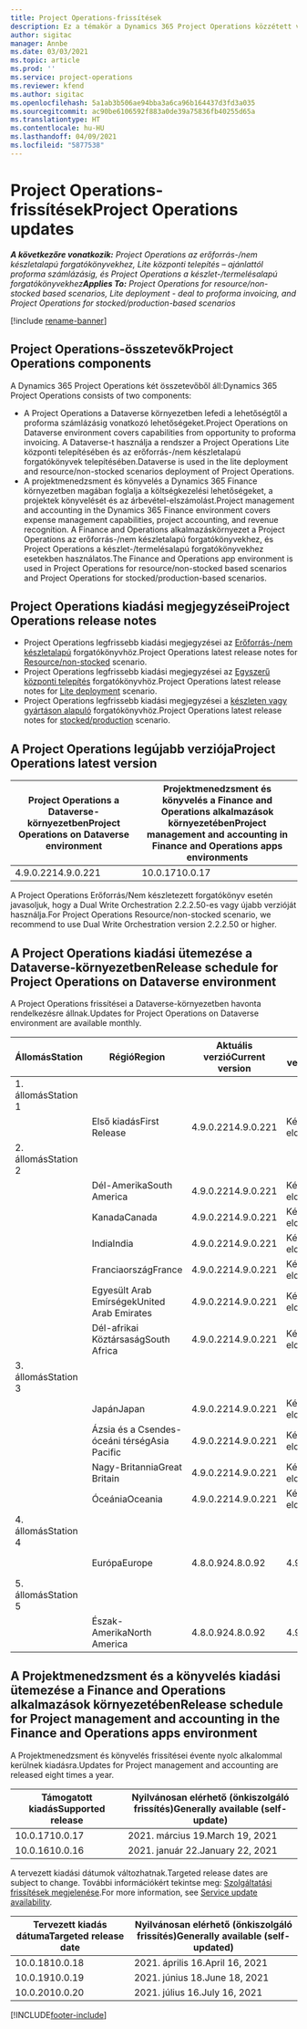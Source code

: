 ```yaml
---
title: Project Operations-frissítések
description: Ez a témakör a Dynamics 365 Project Operations közzétett verzióival kapcsolatban tartalmaz tájékoztatást.
author: sigitac
manager: Annbe
ms.date: 03/03/2021
ms.topic: article
ms.prod: ''
ms.service: project-operations
ms.reviewer: kfend
ms.author: sigitac
ms.openlocfilehash: 5a1ab3b506ae94bba3a6ca96b164437d3fd3a035
ms.sourcegitcommit: ac90be6106592f883a0de39a75836fb40255d65a
ms.translationtype: HT
ms.contentlocale: hu-HU
ms.lasthandoff: 04/09/2021
ms.locfileid: "5877538"
---
```

# <a name="project-operations-updates"></a><span data-ttu-id="f37c7-103">Project Operations-frissítések</span><span class="sxs-lookup"><span data-stu-id="f37c7-103">Project Operations updates</span></span>

<span data-ttu-id="f37c7-104">_**A következőre vonatkozik:** Project Operations az erőforrás-/nem készletalapú forgatókönyvekhez, Lite központi telepítés – ajánlattól proforma számlázásig, és Project Operations a készlet-/termelésalapú forgatókönyvekhez_</span><span class="sxs-lookup"><span data-stu-id="f37c7-104">_**Applies To:** Project Operations for resource/non-stocked based scenarios, Lite deployment - deal to proforma invoicing, and Project Operations for stocked/production-based scenarios_</span></span>

[!include [rename-banner](~/includes/cc-data-platform-banner.md)]

## <a name="project-operations-components"></a><span data-ttu-id="f37c7-105">Project Operations-összetevők</span><span class="sxs-lookup"><span data-stu-id="f37c7-105">Project Operations components</span></span>

<span data-ttu-id="f37c7-106">A Dynamics 365 Project Operations két összetevőből áll:</span><span class="sxs-lookup"><span data-stu-id="f37c7-106">Dynamics 365 Project Operations consists of two components:</span></span>

- <span data-ttu-id="f37c7-107">A Project Operations a Dataverse környezetben lefedi a lehetőségtől a proforma számlázásig vonatkozó lehetőségeket.</span><span class="sxs-lookup"><span data-stu-id="f37c7-107">Project Operations on Dataverse environment covers capabilities from opportunity to proforma invoicing.</span></span> <span data-ttu-id="f37c7-108">A Dataverse-t használja a rendszer a Project Operations Lite központi telepítésében és az erőforrás-/nem készletalapú forgatókönyvek telepítésében.</span><span class="sxs-lookup"><span data-stu-id="f37c7-108">Dataverse is used in the lite deployment and resource/non-stocked scenarios deployment of Project Operations.</span></span>
- <span data-ttu-id="f37c7-109">A projektmenedzsment és könyvelés a Dynamics 365 Finance környezetben magában foglalja a költségkezelési lehetőségeket, a projektek könyvelését és az árbevétel-elszámolást.</span><span class="sxs-lookup"><span data-stu-id="f37c7-109">Project management and accounting in the Dynamics 365 Finance environment covers expense management capabilities, project accounting, and revenue recognition.</span></span> <span data-ttu-id="f37c7-110">A Finance and Operations alkalmazáskörnyezet a Project Operations az erőforrás-/nem készletalapú forgatókönyvekhez, és Project Operations a készlet-/termelésalapú forgatókönyvekhez esetekben használatos.</span><span class="sxs-lookup"><span data-stu-id="f37c7-110">The Finance and Operations app environment is used in Project Operations for resource/non-stocked based scenarios and Project Operations for stocked/production-based scenarios.</span></span>

## <a name="project-operations-release-notes"></a><span data-ttu-id="f37c7-111">Project Operations kiadási megjegyzései</span><span class="sxs-lookup"><span data-stu-id="f37c7-111">Project Operations release notes</span></span>
- <span data-ttu-id="f37c7-112">Project Operations legfrissebb kiadási megjegyzései az [Erőforrás-/nem készletalapú](whats-new-apr-2021-resource-based.md) forgatókönyvhöz.</span><span class="sxs-lookup"><span data-stu-id="f37c7-112">Project Operations latest release notes for [Resource/non-stocked](whats-new-apr-2021-resource-based.md) scenario.</span></span>
- <span data-ttu-id="f37c7-113">Project Operations legfrissebb kiadási megjegyzései az [Egyszerű központi telepítés](../pro/whats-new/whats-new-apr-2021-lite.md) forgatókönyvhöz.</span><span class="sxs-lookup"><span data-stu-id="f37c7-113">Project Operations latest release notes for [Lite deployment](../pro/whats-new/whats-new-apr-2021-lite.md) scenario.</span></span>
- <span data-ttu-id="f37c7-114">Project Operations legfrissebb kiadási megjegyzései a [készleten vagy gyártáson alapuló](../prod-pma/whats-new/whats-new-mar-2021-stocked.md) forgatókönyvhöz.</span><span class="sxs-lookup"><span data-stu-id="f37c7-114">Project Operations latest release notes for [stocked/production](../prod-pma/whats-new/whats-new-mar-2021-stocked.md) scenario.</span></span>

## <a name="project-operations-latest-version"></a><span data-ttu-id="f37c7-115">A Project Operations legújabb verziója</span><span class="sxs-lookup"><span data-stu-id="f37c7-115">Project Operations latest version</span></span>

| <span data-ttu-id="f37c7-116">Project Operations a Dataverse-környezetben</span><span class="sxs-lookup"><span data-stu-id="f37c7-116">Project Operations on Dataverse environment</span></span> | <span data-ttu-id="f37c7-117">Projektmenedzsment és könyvelés a Finance and Operations alkalmazások környezetében</span><span class="sxs-lookup"><span data-stu-id="f37c7-117">Project management and accounting in Finance and Operations apps environments</span></span> | 
| --- | --- |
| <span data-ttu-id="f37c7-118">4.9.0.221</span><span class="sxs-lookup"><span data-stu-id="f37c7-118">4.9.0.221</span></span> | <span data-ttu-id="f37c7-119">10.0.17</span><span class="sxs-lookup"><span data-stu-id="f37c7-119">10.0.17</span></span> |

<span data-ttu-id="f37c7-120">A Project Operations Erőforrás/Nem készletezett forgatókönyv esetén javasoljuk, hogy a Dual Write Orchestration 2.2.2.50-es vagy újabb verzióját használja.</span><span class="sxs-lookup"><span data-stu-id="f37c7-120">For Project Operations Resource/non-stocked scenario, we recommend to use Dual Write Orchestration version 2.2.2.50 or higher.</span></span>

## <a name="release-schedule-for-project-operations-on-dataverse-environment"></a><span data-ttu-id="f37c7-121">A Project Operations kiadási ütemezése a Dataverse-környezetben</span><span class="sxs-lookup"><span data-stu-id="f37c7-121">Release schedule for Project Operations on Dataverse environment</span></span>

<span data-ttu-id="f37c7-122">A Project Operations frissítései a Dataverse-környezetben havonta rendelkezésre állnak.</span><span class="sxs-lookup"><span data-stu-id="f37c7-122">Updates for Project Operations on Dataverse environment are available monthly.</span></span> 

| <span data-ttu-id="f37c7-123">Állomás</span><span class="sxs-lookup"><span data-stu-id="f37c7-123">Station</span></span>   | <span data-ttu-id="f37c7-124">Régió</span><span class="sxs-lookup"><span data-stu-id="f37c7-124">Region</span></span>        | <span data-ttu-id="f37c7-125">Aktuális verzió</span><span class="sxs-lookup"><span data-stu-id="f37c7-125">Current version</span></span> | <span data-ttu-id="f37c7-126">Következő verzió</span><span class="sxs-lookup"><span data-stu-id="f37c7-126">Next version</span></span> | <span data-ttu-id="f37c7-127">Nyilvánosan elérhető</span><span class="sxs-lookup"><span data-stu-id="f37c7-127">Generally available</span></span> |
|-----------|---------------|-----------------|--------------|---------------------|
| <span data-ttu-id="f37c7-128">1. állomás</span><span class="sxs-lookup"><span data-stu-id="f37c7-128">Station 1</span></span> |   &nbsp;      |    &nbsp;       | &nbsp;       |      &nbsp;         |
|   &nbsp;  | <span data-ttu-id="f37c7-129">Első kiadás</span><span class="sxs-lookup"><span data-stu-id="f37c7-129">First Release</span></span> |  <span data-ttu-id="f37c7-130">4.9.0.221</span><span class="sxs-lookup"><span data-stu-id="f37c7-130">4.9.0.221</span></span>       | <span data-ttu-id="f37c7-131">Később eldöntendő</span><span class="sxs-lookup"><span data-stu-id="f37c7-131">TBD</span></span>     | <span data-ttu-id="f37c7-132">2021. április 23.</span><span class="sxs-lookup"><span data-stu-id="f37c7-132">23-Apr-21</span></span>           |
| <span data-ttu-id="f37c7-133">2. állomás</span><span class="sxs-lookup"><span data-stu-id="f37c7-133">Station 2</span></span> |   &nbsp;      |    &nbsp;       | &nbsp;       |      &nbsp;         |
|   &nbsp;  | <span data-ttu-id="f37c7-134">Dél-Amerika</span><span class="sxs-lookup"><span data-stu-id="f37c7-134">South America</span></span> |  <span data-ttu-id="f37c7-135">4.9.0.221</span><span class="sxs-lookup"><span data-stu-id="f37c7-135">4.9.0.221</span></span>       | <span data-ttu-id="f37c7-136">Később eldöntendő</span><span class="sxs-lookup"><span data-stu-id="f37c7-136">TBD</span></span>     | <span data-ttu-id="f37c7-137">2021. április 23.</span><span class="sxs-lookup"><span data-stu-id="f37c7-137">23-Apr-21</span></span>           |
|    &nbsp; | <span data-ttu-id="f37c7-138">Kanada</span><span class="sxs-lookup"><span data-stu-id="f37c7-138">Canada</span></span>        |  <span data-ttu-id="f37c7-139">4.9.0.221</span><span class="sxs-lookup"><span data-stu-id="f37c7-139">4.9.0.221</span></span>       | <span data-ttu-id="f37c7-140">Később eldöntendő</span><span class="sxs-lookup"><span data-stu-id="f37c7-140">TBD</span></span>     | <span data-ttu-id="f37c7-141">2021. április 23.</span><span class="sxs-lookup"><span data-stu-id="f37c7-141">23-Apr-21</span></span>           |
|   &nbsp;  | <span data-ttu-id="f37c7-142">India</span><span class="sxs-lookup"><span data-stu-id="f37c7-142">India</span></span>         |  <span data-ttu-id="f37c7-143">4.9.0.221</span><span class="sxs-lookup"><span data-stu-id="f37c7-143">4.9.0.221</span></span>       | <span data-ttu-id="f37c7-144">Később eldöntendő</span><span class="sxs-lookup"><span data-stu-id="f37c7-144">TBD</span></span>     | <span data-ttu-id="f37c7-145">2021. április 23.</span><span class="sxs-lookup"><span data-stu-id="f37c7-145">23-Apr-21</span></span>           |
|   &nbsp;  | <span data-ttu-id="f37c7-146">Franciaország</span><span class="sxs-lookup"><span data-stu-id="f37c7-146">France</span></span>         |  <span data-ttu-id="f37c7-147">4.9.0.221</span><span class="sxs-lookup"><span data-stu-id="f37c7-147">4.9.0.221</span></span>       | <span data-ttu-id="f37c7-148">Később eldöntendő</span><span class="sxs-lookup"><span data-stu-id="f37c7-148">TBD</span></span>     | <span data-ttu-id="f37c7-149">2021. április 23.</span><span class="sxs-lookup"><span data-stu-id="f37c7-149">23-Apr-21</span></span>           |
|   &nbsp;  | <span data-ttu-id="f37c7-150">Egyesült Arab Emírségek</span><span class="sxs-lookup"><span data-stu-id="f37c7-150">United Arab Emirates</span></span>         |  <span data-ttu-id="f37c7-151">4.9.0.221</span><span class="sxs-lookup"><span data-stu-id="f37c7-151">4.9.0.221</span></span>       | <span data-ttu-id="f37c7-152">Később eldöntendő</span><span class="sxs-lookup"><span data-stu-id="f37c7-152">TBD</span></span>     | <span data-ttu-id="f37c7-153">2021. április 23.</span><span class="sxs-lookup"><span data-stu-id="f37c7-153">23-Apr-21</span></span>           |
|   &nbsp;  | <span data-ttu-id="f37c7-154">Dél-afrikai Köztársaság</span><span class="sxs-lookup"><span data-stu-id="f37c7-154">South Africa</span></span>         |  <span data-ttu-id="f37c7-155">4.9.0.221</span><span class="sxs-lookup"><span data-stu-id="f37c7-155">4.9.0.221</span></span>       | <span data-ttu-id="f37c7-156">Később eldöntendő</span><span class="sxs-lookup"><span data-stu-id="f37c7-156">TBD</span></span>     | <span data-ttu-id="f37c7-157">2021. április 23.</span><span class="sxs-lookup"><span data-stu-id="f37c7-157">23-Apr-21</span></span>           |
| <span data-ttu-id="f37c7-158">3. állomás</span><span class="sxs-lookup"><span data-stu-id="f37c7-158">Station 3</span></span>  |      &nbsp;   |     &nbsp;      |     &nbsp;   |      &nbsp;         |
|   &nbsp;  | <span data-ttu-id="f37c7-159">Japán</span><span class="sxs-lookup"><span data-stu-id="f37c7-159">Japan</span></span>         |  <span data-ttu-id="f37c7-160">4.9.0.221</span><span class="sxs-lookup"><span data-stu-id="f37c7-160">4.9.0.221</span></span>       | <span data-ttu-id="f37c7-161">Később eldöntendő</span><span class="sxs-lookup"><span data-stu-id="f37c7-161">TBD</span></span>     | <span data-ttu-id="f37c7-162">2021. április 30.</span><span class="sxs-lookup"><span data-stu-id="f37c7-162">30-Apr-21</span></span>           |
|   &nbsp;  | <span data-ttu-id="f37c7-163">Ázsia és a Csendes-óceáni térség</span><span class="sxs-lookup"><span data-stu-id="f37c7-163">Asia Pacific</span></span>  |  <span data-ttu-id="f37c7-164">4.9.0.221</span><span class="sxs-lookup"><span data-stu-id="f37c7-164">4.9.0.221</span></span>       | <span data-ttu-id="f37c7-165">Később eldöntendő</span><span class="sxs-lookup"><span data-stu-id="f37c7-165">TBD</span></span>     | <span data-ttu-id="f37c7-166">2021. április 30.</span><span class="sxs-lookup"><span data-stu-id="f37c7-166">30-Apr-21</span></span>           |
|   &nbsp;  | <span data-ttu-id="f37c7-167">Nagy-Britannia</span><span class="sxs-lookup"><span data-stu-id="f37c7-167">Great Britain</span></span> |  <span data-ttu-id="f37c7-168">4.9.0.221</span><span class="sxs-lookup"><span data-stu-id="f37c7-168">4.9.0.221</span></span>       | <span data-ttu-id="f37c7-169">Később eldöntendő</span><span class="sxs-lookup"><span data-stu-id="f37c7-169">TBD</span></span>     | <span data-ttu-id="f37c7-170">2021. április 30.</span><span class="sxs-lookup"><span data-stu-id="f37c7-170">30-Apr-21</span></span>           |
|   &nbsp;  | <span data-ttu-id="f37c7-171">Óceánia</span><span class="sxs-lookup"><span data-stu-id="f37c7-171">Oceania</span></span>       |  <span data-ttu-id="f37c7-172">4.9.0.221</span><span class="sxs-lookup"><span data-stu-id="f37c7-172">4.9.0.221</span></span>       | <span data-ttu-id="f37c7-173">Később eldöntendő</span><span class="sxs-lookup"><span data-stu-id="f37c7-173">TBD</span></span>     | <span data-ttu-id="f37c7-174">2021. április 30.</span><span class="sxs-lookup"><span data-stu-id="f37c7-174">30-Apr-21</span></span>           |
| <span data-ttu-id="f37c7-175">4. állomás</span><span class="sxs-lookup"><span data-stu-id="f37c7-175">Station 4</span></span> |     &nbsp;    |     &nbsp;      |     &nbsp;   |      &nbsp;         |
|   &nbsp;  | <span data-ttu-id="f37c7-176">Európa</span><span class="sxs-lookup"><span data-stu-id="f37c7-176">Europe</span></span>        |  <span data-ttu-id="f37c7-177">4.8.0.92</span><span class="sxs-lookup"><span data-stu-id="f37c7-177">4.8.0.92</span></span>       | <span data-ttu-id="f37c7-178">4.9.0.221</span><span class="sxs-lookup"><span data-stu-id="f37c7-178">4.9.0.221</span></span>     | <span data-ttu-id="f37c7-179">2021. ápr. 16.</span><span class="sxs-lookup"><span data-stu-id="f37c7-179">16-Apr-21</span></span>           |
| <span data-ttu-id="f37c7-180">5. állomás</span><span class="sxs-lookup"><span data-stu-id="f37c7-180">Station 5</span></span> |     &nbsp;    |     &nbsp;      |     &nbsp;   |      &nbsp;         |
|   &nbsp;  | <span data-ttu-id="f37c7-181">Észak-Amerika</span><span class="sxs-lookup"><span data-stu-id="f37c7-181">North America</span></span> |  <span data-ttu-id="f37c7-182">4.8.0.92</span><span class="sxs-lookup"><span data-stu-id="f37c7-182">4.8.0.92</span></span>       | <span data-ttu-id="f37c7-183">4.9.0.221</span><span class="sxs-lookup"><span data-stu-id="f37c7-183">4.9.0.221</span></span>     | <span data-ttu-id="f37c7-184">2021. április 23.</span><span class="sxs-lookup"><span data-stu-id="f37c7-184">23-Apr-21</span></span>           |

## <a name="release-schedule-for-project-management-and-accounting-in-the-finance-and-operations-apps-environment"></a><span data-ttu-id="f37c7-185">A Projektmenedzsment és a könyvelés kiadási ütemezése a Finance and Operations alkalmazások környezetében</span><span class="sxs-lookup"><span data-stu-id="f37c7-185">Release schedule for Project management and accounting in the Finance and Operations apps environment</span></span>

<span data-ttu-id="f37c7-186">A Projektmenedzsment és könyvelés frissítései évente nyolc alkalommal kerülnek kiadásra.</span><span class="sxs-lookup"><span data-stu-id="f37c7-186">Updates for Project management and accounting are released eight times a year.</span></span>

| <span data-ttu-id="f37c7-187">Támogatott kiadás</span><span class="sxs-lookup"><span data-stu-id="f37c7-187">Supported release</span></span> | <span data-ttu-id="f37c7-188">Nyilvánosan elérhető (önkiszolgáló frissítés)</span><span class="sxs-lookup"><span data-stu-id="f37c7-188">Generally available (self-update)</span></span> |
| --- | --- |
| <span data-ttu-id="f37c7-189">10.0.17</span><span class="sxs-lookup"><span data-stu-id="f37c7-189">10.0.17</span></span> | <span data-ttu-id="f37c7-190">2021. március 19.</span><span class="sxs-lookup"><span data-stu-id="f37c7-190">March 19, 2021</span></span> |
| <span data-ttu-id="f37c7-191">10.0.16</span><span class="sxs-lookup"><span data-stu-id="f37c7-191">10.0.16</span></span> | <span data-ttu-id="f37c7-192">2021. január 22.</span><span class="sxs-lookup"><span data-stu-id="f37c7-192">January 22, 2021</span></span> |


<span data-ttu-id="f37c7-193">A tervezett kiadási dátumok változhatnak.</span><span class="sxs-lookup"><span data-stu-id="f37c7-193">Targeted release dates are subject to change.</span></span> <span data-ttu-id="f37c7-194">További információkért tekintse meg: [Szolgáltatási frissítések megjelenése](https://docs.microsoft.com/dynamics365/fin-ops-core/fin-ops/get-started/public-preview-releases?toc=/dynamics365/finance/toc.json).</span><span class="sxs-lookup"><span data-stu-id="f37c7-194">For more information, see [Service update availability](https://docs.microsoft.com/dynamics365/fin-ops-core/fin-ops/get-started/public-preview-releases?toc=/dynamics365/finance/toc.json).</span></span>

| <span data-ttu-id="f37c7-195">Tervezett kiadás dátuma</span><span class="sxs-lookup"><span data-stu-id="f37c7-195">Targeted release date</span></span> | <span data-ttu-id="f37c7-196">Nyilvánosan elérhető (önkiszolgáló frissítés)</span><span class="sxs-lookup"><span data-stu-id="f37c7-196">Generally available (self- updated)</span></span> |
| --- | --- |
| <span data-ttu-id="f37c7-197">10.0.18</span><span class="sxs-lookup"><span data-stu-id="f37c7-197">10.0.18</span></span> | <span data-ttu-id="f37c7-198">2021. április 16.</span><span class="sxs-lookup"><span data-stu-id="f37c7-198">April 16, 2021</span></span> |
| <span data-ttu-id="f37c7-199">10.0.19</span><span class="sxs-lookup"><span data-stu-id="f37c7-199">10.0.19</span></span> | <span data-ttu-id="f37c7-200">2021. június 18.</span><span class="sxs-lookup"><span data-stu-id="f37c7-200">June 18, 2021</span></span> |
| <span data-ttu-id="f37c7-201">10.0.20</span><span class="sxs-lookup"><span data-stu-id="f37c7-201">10.0.20</span></span> | <span data-ttu-id="f37c7-202">2021. július 16.</span><span class="sxs-lookup"><span data-stu-id="f37c7-202">July 16, 2021</span></span> |


[!INCLUDE[footer-include](../includes/footer-banner.md)]
